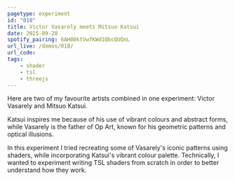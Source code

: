 ```yaml
---
pagetype: experiment
id: "018"
title: Victor Vasarely meets Mitsuo Katsui
date: 2025-09-20
spotify_pairing: 6AH00ktVwfKWd1QbcQUQnL
url_live: /demos/018/
url_code: 
tags: 
    - shader
    - tsl
    - threejs
---
```

Here are two of my favourite artists combined in one experiment: Victor Vasarely and Mitsuo Katsui.

Katsui inspires me because of his use of vibrant colours and abstract forms, while Vasarely is the father of Op Art, known for his geometric patterns and optical illusions.

In this experiment I tried recreating some of Vasarely's iconic patterns using shaders, while incorporating Katsui's vibrant colour palette. Technically, I wanted to experiment writing TSL shaders from scratch in order to better understand how they work.